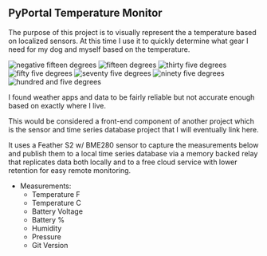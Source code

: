## PyPortal Temperature Monitor

The purpose of this project is to visually represent the a temperature based on localized sensors.  At this time I use it to quickly determine what gear I need for my dog and myself based on the temperature.

![negative fifteen degrees](_images/neg-fifteen.jpg)
![fifteen degrees](_images/fifteen.jpg)
![thirty five degrees](_images/thirty-five.jpg)
![fifty five degrees](_images/fifty-five.jpg)
![seventy five degrees](_images/seventy-five.jpg)
![ninety five degrees](_images/ninety-five.jpg)
![hundred and five degrees](_images/hundred-and-five.jpg)

I found weather apps and data to be fairly reliable but not accurate enough based on exactly where I live.

This would be considered a front-end component of another project which is the sensor and time series database project that I will eventually link here.

It uses a Feather S2 w/ BME280 sensor to capture the measurements below and publish them to a local time series database via a memory backed relay that replicates data both locally and to a free cloud service with lower retention for easy remote monitoring.

* Measurements:
  * Temperature F
  * Temperature C
  * Battery Voltage
  * Battery %
  * Humidity
  * Pressure
  * Git Version
